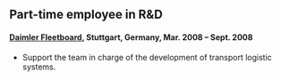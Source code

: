 ## Part-time employee in R&D
#### [Daimler Fleetboard](https://www.fleetboard.co.uk/), Stuttgart, Germany, Mar. 2008 – Sept. 2008
* Support the team in charge of the development of transport logistic systems.